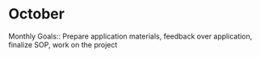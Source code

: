 # October

Monthly Goals:: Prepare application materials, feedback over application, finalize SOP, work on the project